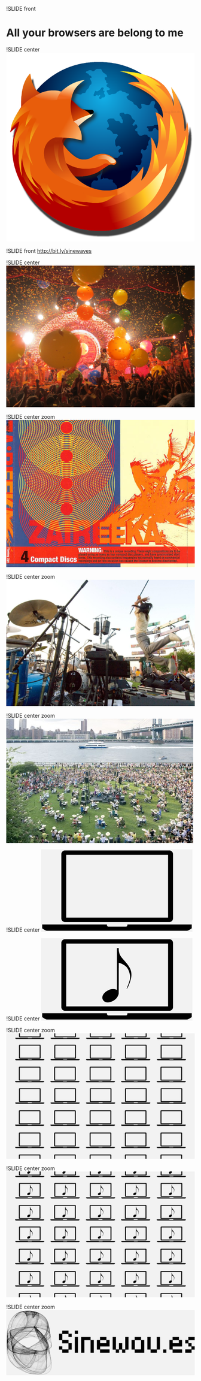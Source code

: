 !SLIDE front
# All your browsers are belong to me


!SLIDE center
![Firefox](extra-firefox.png)


!SLIDE front
http://bit.ly/sinewaves


!SLIDE center
![The Flaming Lips](flaming-lips-live.jpg)


!SLIDE center zoom
![](Flaming-Lips-Zaireeka-Front-Cover-33755.jpg)


!SLIDE center zoom
![Boredoms](boredoms.jpg)


!SLIDE center zoom
![Boadrum 77](boadrum_500.jpg)


!SLIDE center
![Laptop](laptop.png)


!SLIDE center
![Laptop](laptop-note.png)


!SLIDE center zoom
![Laptop grid](laptop-grid.png)


!SLIDE center zoom
![Laptop grid](laptop-grid-note.png)


!SLIDE center zoom
![Sinewaves](sinewaves.png)
